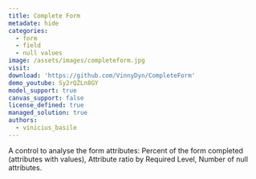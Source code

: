 ```yaml
---
title: Complete Form
metadate: hide
categories:
  - form
  - field
  - null values
image: /assets/images/completeform.jpg
visit: 
download: 'https://github.com/VinnyDyn/CompleteForm'
demo_youtube: Sy2rQZLn8GY
model_support: true
canvas_support: false
license_defined: true
managed_solution: true
authors:
  - vinicius_basile
---
```

A control to analyse the form attributes: Percent of the form completed (attributes with values), Attribute ratio by Required Level, Number of null attributes.
